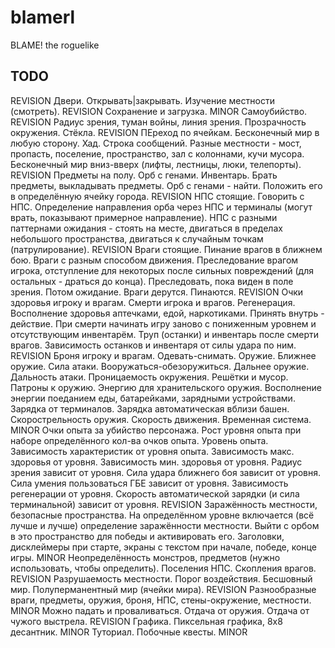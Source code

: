 blamerl
=======

BLAME! the roguelike

TODO
----

REVISION
Двери. Открывать|закрывать.
Изучение местности (смотреть).
REVISION
Сохранение и загрузка.
MINOR
Самоубийство.
REVISION
Радиус зрения, туман войны, линия зрения.
Прозрачность окружения. Стёкла.
REVISION
ПЕреход по ячейкам. Бесконечный мир в любую сторону.
Хад. Строка сообщений.
Разные местности - мост, пропасть, поселение, пространство, зал с колоннами, кучи мусора.
Бесконечный мир вниз-вверх (лифты, лестницы, люки, телепорты).
REVISION
Предметы на полу. Орб с генами.
Инвентарь. Брать предметы, выкладывать предметы.
Орб с генами - найти. Положить его в определённую ячейку города.
REVISION
НПС стоящие. Говорить с НПС.
Определение направления орба через НПС и терминалы (могут врать, показывают примерное направление).
НПС с разными паттернами ожидания - стоять на месте, двигаться в пределах небольшого пространства, двигаться к случайным точкам (патрулирование).
REVISION
Враги стоящие.
Пинание врагов в ближнем бою.
Враги с разным способом движения.
Преследование врагом игрока, отступление для некоторых после сильных повреждений (для остальных - драться до конца). Преследовать, пока виден в поле зрения. Потом ожидание.
Враги дерутся. Пинаются.
REVISION
Очки здоровья игроку и врагам. Смерти игрока и врагов.
Регенерация.
Восполнение здоровья аптечками, едой, наркотиками. Принять внутрь - действие.
При смерти начинать игру заново с пониженным уровнем и отсутствующим инвентарём.
Труп (останки) и инвентарь после смерти врагов.
Зависимость останков и инвентаря от силы удара по ним.
REVISION
Броня игроку и врагам. Одевать-снимать.
Оружие. Ближнее оружие. Сила атаки. Вооружаться-обезоружиться.
Дальнее оружие. Дальность атаки.
Проницаемость окружения. Решётки и мусор.
Патроны к оружию.
Энергию для хранительского оружия.
Восполнение энергии поеданием еды, батарейками, зарядными устройствами.
Зарядка от терминалов.
Зарядка автоматическая вблизи башен.
Скорострельность оружия.
Скорость движения. Временная система.
MINOR
Очки опыта за убийство персонажа.
Рост уровня опыта при наборе определённого кол-ва очков опыта.
Уровень опыта. Зависимость характеристик от уровня опыта.
Зависимость макс. здоровья от уровня.
Зависимость мин. здоровья от уровня.
Радиус зрения зависит от уровня.
Сила удара ближнего боя зависит от уровня.
Сила умения пользоваться ГБЕ зависит от уровня.
Зависимость регенерации от уровня.
Скорость автоматической зарядки (и сила терминальной) зависит от уровня.
REVISION
Заражённость местности, безопасные пространства. На определённом уровне включается (всё лучше и лучше) определение заражённости местности.
Выйти с орбом в это пространство для победы и активировать его.
Заголовки, дисклеймеры при старте, экраны с текстом при начале, победе, конце игры.
MINOR
Неопределённость монстров, предметов (нужно использовать, чтобы определить).
Поселения НПС.
Скопления врагов.
REVISION
Разрушаемость местности. Порог воздействия.
Бесшовный мир.
Полуперманентный мир (ячейки мира).
REVISION
Разнообразные враги, предметы, оружия, броня, НПС, стены-окружение, местности.
MINOR
Можно падать и проваливаться.
Отдача от оружия. Отдача от чужого выстрела.
REVISION
Графика. Пиксельная графика, 8х8 десантник.
MINOR
Туториал.
Побочные квесты.
MINOR
